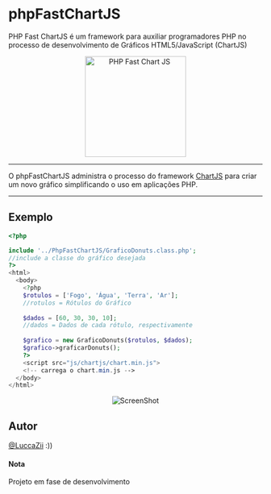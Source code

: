 # phpFastChartJS
<p> PHP Fast ChartJS é um framework para auxiliar programadores PHP no processo de desenvolvimento de Gráficos HTML5/JavaScript (ChartJS) </p>


<p align="center">
  <img width="200" src="http://ncneletro.com.br/img/5.png" alt="PHP Fast Chart JS"/>
</p>

<hr>
O phpFastChartJS administra o processo do framework <a href="https://chartjs.org/">ChartJS</a> para criar um novo gráfico simplificando o uso em aplicações PHP.

<hr>

## Exemplo

```php
<?php

include '../PhpFastChartJS/GraficoDonuts.class.php'; 
//include a classe do gráfico desejada
?>
<html>
  <body>
    <?php
    $rotulos = ['Fogo', 'Água', 'Terra', 'Ar'];
    //rotulos = Rótulos do Gráfico
    
    $dados = [60, 30, 30, 10];
    //dados = Dados de cada rótulo, respectivamente
    
    $grafico = new GraficoDonuts($rotulos, $dados);
    $grafico->graficarDonuts();
    ?>
    <script src="js/chartjs/chart.min.js"> 
    <!-- carrega o chart.min.js -->
  </body>
</html>
```

<p align="center">
  <img src="http://ncneletro.com.br/img/upp.png" alt="ScreenShot"/>
</p>


## Autor

[@LuccaZii](https://github.com/luccazii)  :))

#### Nota

Projeto em fase de desenvolvimento
